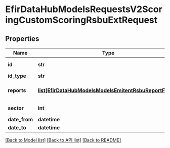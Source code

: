 # EfirDataHubModelsRequestsV2ScoringCustomScoringRsbuExtRequest

## Properties
Name | Type | Description | Notes
------------ | ------------- | ------------- | -------------
**id** | **str** | Идентификатор компании - INN или OGRN | 
**id_type** | **str** | Тип идентификатора - INN,OGRN | 
**reports** | [**list[EfirDataHubModelsModelsEmitentRsbuReportFields]**](EfirDataHubModelsModelsEmitentRsbuReportFields.md) | Массив отчётности по структуре ответа метода /v2/Emitent/{code}/MSFOReport(Ext) | 
**sector** | **int** | Id сектора компании из метода /Dictionary/MarketSectors | 
**date_from** | **datetime** | Дата начала периода отчётности | 
**date_to** | **datetime** | Дата конца периода отчётности | 

[[Back to Model list]](../README.md#documentation-for-models) [[Back to API list]](../README.md#documentation-for-api-endpoints) [[Back to README]](../README.md)

